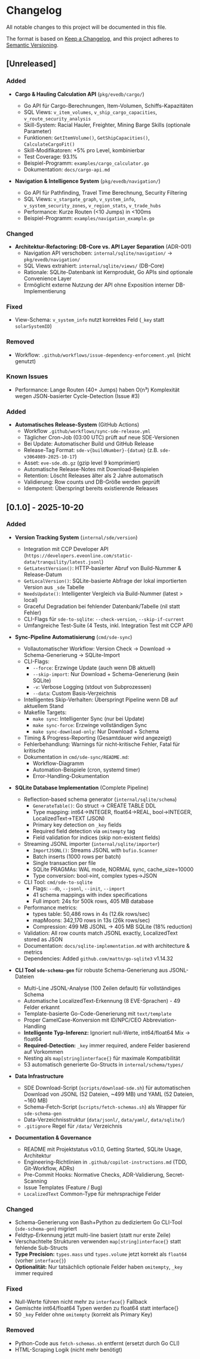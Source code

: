 # Changelog

All notable changes to this project will be documented in this file.

The format is based on [Keep a Changelog](https://keepachangelog.com/en/1.1.0/),
and this project adheres to [Semantic Versioning](https://semver.org/spec/v2.0.0.html).

## [Unreleased]

### Added

- **Cargo & Hauling Calculation API** (`pkg/evedb/cargo/`)
  - Go API für Cargo-Berechnungen, Item-Volumen, Schiffs-Kapazitäten
  - SQL Views: `v_item_volumes`, `v_ship_cargo_capacities`, `v_route_security_analysis`
  - Skill-System: Racial Hauler, Freighter, Mining Barge Skills (optionale Parameter)
  - Funktionen: `GetItemVolume()`, `GetShipCapacities()`, `CalculateCargoFit()`
  - Skill-Modifikatoren: +5% pro Level, kombinierbar
  - Test Coverage: 93.1%
  - Beispiel-Programm: `examples/cargo_calculator.go`
  - Dokumentation: `docs/cargo-api.md`

- **Navigation & Intelligence System** (`pkg/evedb/navigation/`)
  - Go API für Pathfinding, Travel Time Berechnung, Security Filtering
  - SQL Views: `v_stargate_graph`, `v_system_info`, `v_system_security_zones`, `v_region_stats`, `v_trade_hubs`
  - Performance: Kurze Routen (<10 Jumps) in <100ms
  - Beispiel-Programm: `examples/navigation_example.go`

### Changed

- **Architektur-Refactoring: DB-Core vs. API Layer Separation** (ADR-001)
  - Navigation API verschoben: `internal/sqlite/navigation/` → `pkg/evedb/navigation/`
  - SQL Views extrahiert: `internal/sqlite/views/` (DB-Core)
  - Rationale: SQLite-Datenbank ist Kernprodukt, Go APIs sind optionale Convenience Layer
  - Ermöglicht externe Nutzung der API ohne Exposition interner DB-Implementierung

### Fixed

- View-Schema: `v_system_info` nutzt korrektes Feld (`_key` statt `solarSystemID`)

### Removed

- Workflow: `.github/workflows/issue-dependency-enforcement.yml` (nicht genutzt)

### Known Issues

- Performance: Lange Routen (40+ Jumps) haben O(n³) Komplexität wegen JSON-basierter Cycle-Detection (Issue #3)

### Added

- **Automatisches Release-System** (GitHub Actions)
  - Workflow `.github/workflows/sync-sde-release.yml`
  - Täglicher Cron-Job (03:00 UTC) prüft auf neue SDE-Versionen
  - Bei Update: Automatischer Build und GitHub Release
  - Release-Tag Format: `sde-v{buildNumber}-{datum}` (z.B. `sde-v3064089-2025-10-17`)
  - Asset: `eve-sde.db.gz` (gzip level 9 komprimiert)
  - Automatische Release-Notes mit Download-Beispielen
  - Retention: Löscht Releases älter als 2 Jahre automatisch
  - Validierung: Row counts und DB-Größe werden geprüft
  - Idempotent: Überspringt bereits existierende Releases

## [0.1.0] - 2025-10-20

### Added

- **Version Tracking System** (`internal/sde/version`)
  - Integration mit CCP Developer API (`https://developers.eveonline.com/static-data/tranquility/latest.jsonl`)
  - `GetLatestVersion()`: HTTP-basierter Abruf von Build-Nummer & Release-Datum
  - `GetLocalVersion()`: SQLite-basierte Abfrage der lokal importierten Version aus `_sde` Tabelle
  - `NeedsUpdate()`: Intelligenter Vergleich via Build-Nummer (latest > local)
  - Graceful Degradation bei fehlender Datenbank/Tabelle (nil statt Fehler)
  - CLI-Flags für `sde-to-sqlite`: `--check-version`, `--skip-if-current`
  - Umfangreiche Test-Suite (4 Tests, inkl. Integration Test mit CCP API)

- **Sync-Pipeline Automatisierung** (`cmd/sde-sync`)
  - Vollautomatischer Workflow: Version Check → Download → Schema-Generierung → SQLite-Import
  - CLI-Flags:
    - `--force`: Erzwinge Update (auch wenn DB aktuell)
    - `--skip-import`: Nur Download + Schema-Generierung (kein SQLite)
    - `-v`: Verbose Logging (stdout von Subprozessen)
    - `--data`: Custom Basis-Verzeichnis
  - Intelligentes Skip-Verhalten: Überspringt Pipeline wenn DB auf aktuellem Stand
  - Makefile Targets:
    - `make sync`: Intelligenter Sync (nur bei Update)
    - `make sync-force`: Erzwinge vollständigen Sync
    - `make sync-download-only`: Nur Download + Schema
  - Timing & Progress-Reporting (Gesamtdauer wird angezeigt)
  - Fehlerbehandlung: Warnings für nicht-kritische Fehler, Fatal für kritische
  - Dokumentation in `cmd/sde-sync/README.md`:
    - Workflow-Diagramm
    - Automation-Beispiele (cron, systemd timer)
    - Error-Handling-Dokumentation

- **SQLite Database Implementation** (Complete Pipeline)
  - Reflection-based schema generator (`internal/sqlite/schema`)
    - `GenerateTable()`: Go struct → CREATE TABLE DDL
    - Type mapping: int64→INTEGER, float64→REAL, bool→INTEGER, LocalizedText→TEXT (JSON)
    - Primary key detection on `_key` fields
    - Required field detection via `omitempty` tag
    - Field validation for indices (skip non-existent fields)
  - Streaming JSONL importer (`internal/sqlite/importer`)
    - `ImportJSONL()`: Streams JSONL with `bufio.Scanner`
    - Batch inserts (1000 rows per batch)
    - Single transaction per file
    - SQLite PRAGMAs: WAL mode, NORMAL sync, cache_size=10000
    - Type conversion: bool→int, complex types→JSON
  - CLI Tool: `cmd/sde-to-sqlite`
    - Flags: `--db`, `--jsonl`, `--init`, `--import`
    - 41 schema mappings with index specifications
    - Full import: 24s for 500k rows, 405 MB database
  - Performance metrics:
    - types table: 50,486 rows in 4s (12.6k rows/sec)
    - mapMoons: 342,170 rows in 13s (26k rows/sec)
    - Compression: 499 MB JSONL → 405 MB SQLite (18% reduction)
  - Validation: All row counts match JSONL exactly, LocalizedText stored as JSON
  - Documentation: `docs/sqlite-implementation.md` with architecture & metrics
  - Dependencies: Added `github.com/mattn/go-sqlite3` v1.14.32

- **CLI Tool `sde-schema-gen`** für robuste Schema-Generierung aus JSONL-Dateien
  - Multi-Line JSONL-Analyse (100 Zeilen default) für vollständiges Schema
  - Automatische LocalizedText-Erkennung (8 EVE-Sprachen) - 49 Felder erkannt
  - Template-basierte Go-Code-Generierung mit `text/template`
  - Proper CamelCase-Konversion mit ID/NPC/CEO Abbreviation-Handling
  - **Intelligente Typ-Inferenz:** Ignoriert null-Werte, int64/float64 Mix → float64
  - **Required-Detection:** `_key` immer required, andere Felder basierend auf Vorkommen
  - Nesting als `map[string]interface{}` für maximale Kompatibilität
  - 53 automatisch generierte Go-Structs in `internal/schema/types/`

- **Data Infrastructure**
  - SDE Download-Script (`scripts/download-sde.sh`) für automatischen Download von JSONL (52 Dateien, ~499 MB) und YAML (52 Dateien, ~160 MB)
  - Schema-Fetch-Script (`scripts/fetch-schemas.sh`) als Wrapper für `sde-schema-gen`
  - Data-Verzeichnisstruktur (`data/jsonl/`, `data/yaml/`, `data/sqlite/`)
  - `.gitignore` Regel für `/data/` Verzeichnis

- **Documentation & Governance**
  - README mit Projektstatus v0.1.0, Getting Started, SQLite Usage, Architektur
  - Engineering-Richtlinien in `.github/copilot-instructions.md` (TDD, Git-Workflow, ADRs)
  - Pre-Commit Hooks: Normative Checks, ADR-Validierung, Secret-Scanning
  - Issue Templates (Feature / Bug)
  - `LocalizedText` Common-Type für mehrsprachige Felder

### Changed

- Schema-Generierung von Bash+Python zu dediziertem Go CLI-Tool (`sde-schema-gen`) migriert
- Feldtyp-Erkennung jetzt multi-line basiert (statt nur erste Zeile)
- Verschachtelte Strukturen verwenden `map[string]interface{}` statt fehlende Sub-Structs
- **Type Precision:** `types.mass` und `types.volume` jetzt korrekt als `float64` (vorher `interface{}`)
- **Optionalität:** Nur tatsächlich optionale Felder haben `omitempty`, `_key` immer required

### Fixed

- Null-Werte führen nicht mehr zu `interface{}` Fallback
- Gemischte int64/float64 Typen werden zu float64 statt interface{}
- 50 `_key` Felder ohne `omitempty` (korrekt als Primary Key)

### Removed

- Python-Code aus `fetch-schemas.sh` entfernt (ersetzt durch Go CLI)
- HTML-Scraping Logik (nicht mehr benötigt)
